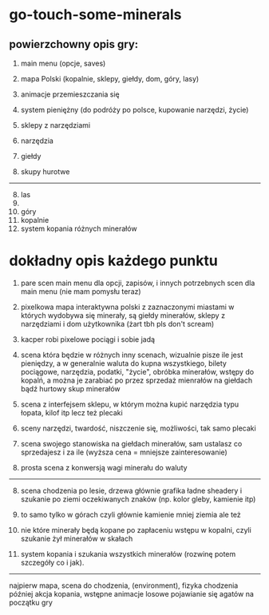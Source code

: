 # go-touch-some-minerals

## powierzchowny opis gry:
1. main menu (opcje, saves)

2. mapa Polski (kopalnie, sklepy, giełdy, dom, góry, lasy)
3. animacje przemieszczania się
4. system pieniężny (do podróży po polsce, kupowanie narzędzi, życie)
5. sklepy z narzędziami
5. narzędzia
6. giełdy 
7. skupy hurotwe

-------------

8. las
9. 
10. góry 
11. kopalnie
12. system kopania różnych minerałów

# dokładny opis każdego punktu
1. pare scen main menu dla opcji, zapisów, i innych potrzebnych scen dla main menu (nie mam pomysłu teraz)

2. pixelkowa mapa interaktywna polski z zaznaczonymi miastami w których wydobywa się minerały, są giełdy minerałów, sklepy z narzędziami i dom użytkownika (żart tbh pls don't scream)
3. kacper robi pixelowe pociągi i sobie jadą
4. scena która będzie w różnych inny scenach, wizualnie pisze ile jest pieniędzy, a w generalnie waluta do kupna wszystkiego, bilety pociągowe, narzędzia, podatki, "życie", obróbka minerałów, wstępy do kopalń, a można je zarabiać po przez sprzedaż mienrałów na giełdach bądź hurtowy skup minerałów
5. scena z interfejsem sklepu, w którym można kupić narzędzia typu łopata, kilof itp lecz też plecaki
5. sceny narzędzi, twardość, niszczenie się, możliwości, tak samo plecaki
6. scena swojego stanowiska na giełdach minerałów, sam ustalasz co sprzedajesz i za ile (wyższa cena = mniejsze zainteresowanie)
7. prosta scena z konwersją wagi minerału do waluty

-----
8. scena chodzenia po lesie, drzewa głównie grafika ładne sheadery i szukanie po ziemi oczekiwanych znaków (np. kolor gleby, kamienie itp)
   
9. to samo tylko w górach czyli głównie kamienie mniej ziemia ale też
10. nie które minerały będą kopane po zapłaceniu wstępu w kopalni, czyli szukanie żył minerałów w skałach
11. system kopania i szukania wszystkich minerałów (rozwinę potem szczegóły co i jak).



-----


najpierw mapa, scena do chodzenia, (environment), fizyka chodzenia
później akcja kopania, wstępne animacje
losowe pojawianie się agatów na początku gry
